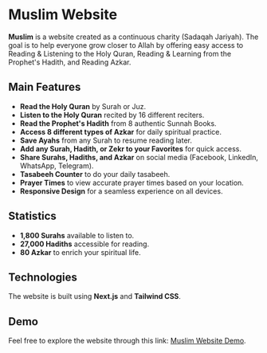 # Muslim Website

**Muslim** is a website created as a continuous charity (Sadaqah Jariyah). The goal is to help everyone grow closer to Allah by offering easy access to Reading & Listening to the Holy Quran, Reading & Learning from the Prophet's Hadith, and Reading Azkar.

## Main Features
- **Read the Holy Quran** by Surah or Juz.
- **Listen to the Holy Quran** recited by 16 different reciters.
- **Read the Prophet's Hadith** from 8 authentic Sunnah Books.
- **Access 8 different types of Azkar** for daily spiritual practice.
- **Save Ayahs** from any Surah to resume reading later.
- **Add any Surah, Hadith, or Zekr to your Favorites** for quick access.
- **Share Surahs, Hadiths, and Azkar** on social media (Facebook, LinkedIn, WhatsApp, Telegram).
- **Tasabeeh Counter** to do your daily tasabeeh.
- **Prayer Times** to view accurate prayer times based on your location.
- **Responsive Design** for a seamless experience on all devices.

## Statistics
- **1,800 Surahs** available to listen to.
- **27,000 Hadiths** accessible for reading.
- **80 Azkar** to enrich your spiritual life.

## Technologies
The website is built using **Next.js** and **Tailwind CSS**.

## Demo
Feel free to explore the website through this link: [Muslim Website Demo](https://muslim-one.vercel.app/).
